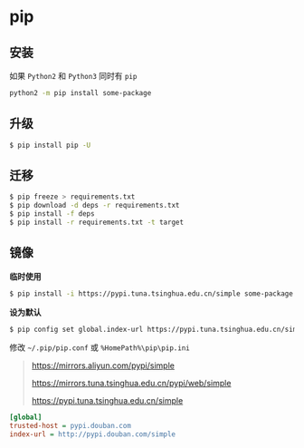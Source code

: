 # pip

## 安装

如果 `Python2` 和 `Python3` 同时有 `pip`

```bash
python2 -m pip install some-package
```

## 升级

```bash
$ pip install pip -U
```

## 迁移

```bash
$ pip freeze > requirements.txt
$ pip download -d deps -r requirements.txt
$ pip install -f deps
$ pip install -r requirements.txt -t target
```

## 镜像

**临时使用**

```bash
$ pip install -i https://pypi.tuna.tsinghua.edu.cn/simple some-package
```

**设为默认**

```bash
$ pip config set global.index-url https://pypi.tuna.tsinghua.edu.cn/simple
```

修改 `~/.pip/pip.conf` 或 `%HomePath%\pip\pip.ini`

> https://mirrors.aliyun.com/pypi/simple
>
> https://mirrors.tuna.tsinghua.edu.cn/pypi/web/simple
>
> https://pypi.tuna.tsinghua.edu.cn/simple

```ini
[global]
trusted-host = pypi.douban.com
index-url = http://pypi.douban.com/simple
```

